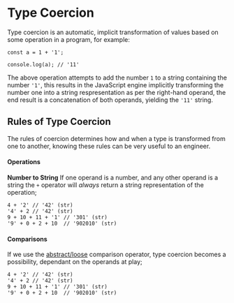 # Type Coercion

Type coercion is an automatic, implicit transformation of values based on some operation in a program, for example:

```
const a = 1 + '1';

console.log(a); // '11'
```

The above operation attempts to add the number `1` to a string containing the number `'1'`, this results in the JavaScript engine implicitly transforming the number one into a string respresentation as per the right-hand operand, the end result is a concatenation of both operands, yielding the `'11'` string.

## Rules of Type Coercion

The rules of coercion determines how and when a type is transformed from one to another, knowing these rules can be very useful to an engineer.

#### Operations

**Number to String**
If one operand is a number, and any other operand is a string the `+` operator will _always_ return a string representation of the operation;

```
4 + '2' // '42' (str)
'4' + 2 // '42' (str)
9 + 10 + 11 + '1' // '301' (str)
'9' + 0 + 2 + 10  // '902010' (str)
```

#### Comparisons

If we use the [abstract/loose](../../../operators/abstract) comparison operator, type coercion becomes a possibility, dependant on the operands at play;

```
4 + '2' // '42' (str)
'4' + 2 // '42' (str)
9 + 10 + 11 + '1' // '301' (str)
'9' + 0 + 2 + 10  // '902010' (str)
```
